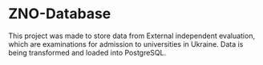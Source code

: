 # ZNO-Database

This project was made to store data from External independent evaluation, which are examinations for admission to universities in Ukraine.
Data is being transformed and loaded into PostgreSQL.
